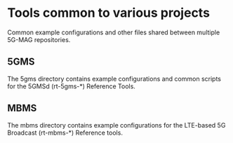 # Tools common to various projects

Common example configurations and other files shared between multiple 5G-MAG repositories.

## 5GMS

The 5gms directory contains example configurations and common scripts for the
5GMSd (rt-5gms-\*) Reference Tools.

## MBMS

The mbms directory contains example configurations for the LTE-based 5G
Broadcast (rt-mbms-\*) Reference tools.
